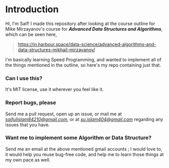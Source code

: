 # Introduction

Hi, I'm Saif! I made this repository after looking at the course outline for Mike Mirzayanov's course for
***Advanced Data Structures and Algorithms***, which can be seen here,

> https://in.harbour.space/data-science/advanced-algorithms-and-data-structures-mikhail-mirzayanov/

I'm basically learning Speed Programming, and wanted to implement all of the things mentioned in the
outline, so here's my repo containing just that.

### Can I use this?

It's MIT license, use it wherever you feel like it.

### Report bugs, please

Send me a pull request, open up an issue, or mail me at *saifulislam84210@gmail.com*, or at *su.islam404@gmail.com*
regarding any issues that you have.

### Want me to implement some Algorithm or Data Structure?

Send me an email at the above mentioned gmail accounts ; I would love to, it would help you reuse bug-free code, and
help me to learn those things at my own pace as well.